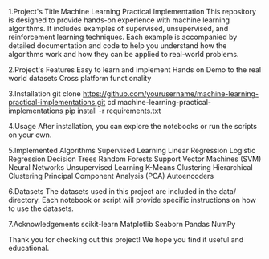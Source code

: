1.Project's Title 
Machine Learning Practical Implementation
This repository is designed to provide hands-on experience with machine learning algorithms. It includes examples of supervised, unsupervised, and reinforcement learning techniques. Each example is accompanied by detailed documentation and code to help you understand how the algorithms work and how they can be applied to real-world problems.

2.Project's Features 
Easy to learn and implement 
Hands on Demo to the real world datasets
Cross platform functionality

3.Installation
git clone https://github.com/yourusername/machine-learning-practical-implementations.git
cd machine-learning-practical-implementations
pip install -r requirements.txt

4.Usage
After installation, you can explore the notebooks or run the scripts on your own.

5.Implemented Algorithms
Supervised Learning
Linear Regression
Logistic Regression
Decision Trees
Random Forests
Support Vector Machines (SVM)
Neural Networks
Unsupervised Learning
K-Means Clustering
Hierarchical Clustering
Principal Component Analysis (PCA)
Autoencoders

6.Datasets
The datasets used in this project are included in the data/ directory. Each notebook or script will provide specific instructions on how to use the datasets.

7.Acknowledgements
scikit-learn
Matplotlib
Seaborn
Pandas
NumPy

Thank you for checking out this project! We hope you find it useful and educational.

